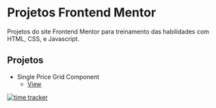 # Projetos Frontend Mentor

Projetos do site Frontend Mentor para treinamento das habilidades com HTML, CSS, e Javascript.

## Projetos

- Single Price Grid Component
  -  [View](https://projetos-frontend-mentor.now.sh/)  


[![time tracker](https://wakatime.com/badge/github/jos3s/Projetos-Frontend-Mentor.svg)](https://wakatime.com/badge/github/jos3s/Projetos-Frontend-Mentor)
